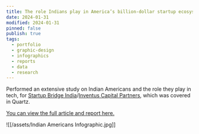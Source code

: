 ```yaml
---
title: The role Indians play in America’s billion-dollar startup ecosystem Report and Infographic
date: 2024-01-31
modified: 2024-01-31
pinned: false
publish: true
tags:
  - portfolio
  - graphic-design
  - infographics
  - reports
  - data
  - research
---
```


Performed an extensive study on Indian Americans and the role they play in tech, for [Startup Bridge India](https://startupbridgeindia.org/)/[Inventus Capital Partners](http://inventuscap.com/), which was covered in Quartz.

[You can view the full article and report here.](https://qz.com/india/1050736/then-and-now-the-role-indians-play-in-americas-billion-dollar-startup-ecosystem/)

![[/assets/Indian Americans Infographic.jpg]]
